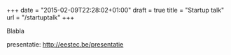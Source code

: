 +++
date = "2015-02-09T22:28:02+01:00"
draft = true
title = "Startup talk"
url = "/startuptalk"
+++

Blabla

presentatie: http://eestec.be/presentatie